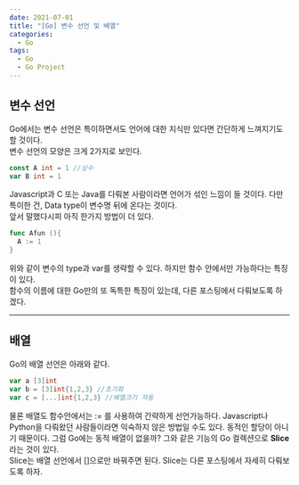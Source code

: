 ```yaml
---
date: 2021-07-01
title: "[Go] 변수 선언 및 배열"
categories:
  - Go
tags:
  - Go
  - Go Project
---
```


## 변수 선언

Go에서는 변수 선언은 특이하면서도 언어에 대한 지식만 있다면 간단하게 느껴지기도 할 것이다.  
변수 선언의 모양은 크게 2가지로 보인다.

```go
const A int = 1 //상수
var B int = 1
```

Javascript과 C 또는 Java를 다뤄본 사람이라면 언어가 섞인 느낌이 들 것이다. 다만 특이한 건, Data type이 변수명 뒤에 온다는 것이다.  
앞서 말했다시피 아직 한가지 방법이 더 있다.

```go
func Afun (){
  A := 1
}
```

위와 같이 변수의 type과 var를 생략할 수 있다. 하지만 함수 안에서만 가능하다는 특징이 있다.  
함수의 이름에 대한 Go만의 또 독특한 특징이 있는데, 다른 포스팅에서 다뤄보도록 하겠다.

---

## 배열

Go의 배열 선언은 아래와 같다.

```go
var a [3]int
var b = [3]int{1,2,3} //초기화
var c = [...]int{1,2,3} //배열크기 자동
```

물론 배열도 함수안에서는 := 를 사용하여 간략하게 선언가능하다. Javascript나 Python을 다뤄왔던 사람들이라면 익숙하지 않은 방법일 수도 있다. 동적인 할당이 아니기 때문이다. 그럼 Go에는 동적 배열이 없을까? 그와 같은 기능의 Go 컬렉션으로 **Slice**라는 것이 있다.  
Slice는 배열 선언에서 []으로만 바꿔주면 된다. Slice는 다른 포스팅에서 자세히 다뤄보도록 하자.
